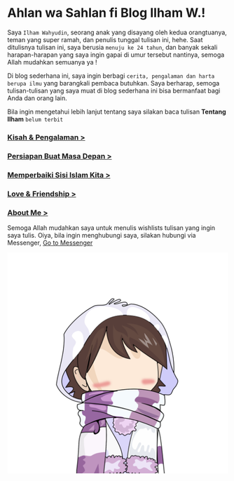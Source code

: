 # Ahlan wa Sahlan fi Blog Ilham W.!

Saya `Ilham Wahyudin`, seorang anak yang disayang oleh kedua orangtuanya, teman yang super ramah, dan penulis tunggal tulisan ini, hehe. Saat ditulisnya tulisan ini, saya berusia `menuju ke 24 tahun`, dan banyak sekali harapan-harapan yang saya ingin gapai di umur tersebut nantinya, semoga Allah mudahkan semuanya ya !

Di blog sederhana ini, saya ingin berbagi `cerita, pengalaman dan harta berupa ilmu` yang barangkali pembaca butuhkan. Saya berharap, semoga tulisan-tulisan yang saya muat di blog sederhana ini bisa bermanfaat bagi Anda dan orang lain. 

Bila ingin mengetahui lebih lanjut tentang saya silakan baca tulisan <b>Tentang Ilham</b> `belum terbit`

<h3> <a href="https://hamsrmdhn.github.io/kisah">Kisah & Pengalaman ></a></h3>
<h3> <a href="https://hamsrmdhn.github.io/future">Persiapan Buat Masa Depan ></a></h3>
<h3> <a href="https://hamsrmdhn.github.io/muhasabah">Memperbaiki Sisi Islam Kita ></a></h3>
<h3> <a href="https://hamsrmdhn.github.io/friendship">Love & Friendship ></a></h3>
<h3> <a href="https://hamsrmdhn.github.io/about">About Me ></a></h3>

Semoga Allah mudahkan saya untuk menulis wishlists tulisan yang ingin saya tulis. Oiya, bila ingin menghubungi saya, silakan hubungi via Messenger, [Go to Messenger](https://www.messenger.com/t/hams.rmdhn)

<img src="https://raw.githubusercontent.com/hamsrmdhn/hamsrmdhn.github.io/master/asami%2002.png">
